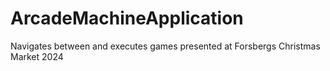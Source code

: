 # ArcadeMachineApplication
 Navigates between and executes games presented at Forsbergs Christmas Market 2024
